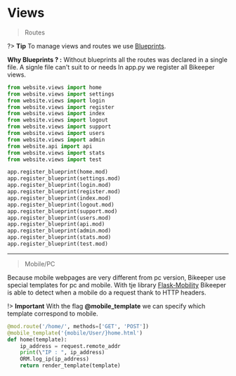 
# Views


> Routes


?> **Tip** To manage views and routes we use [Blueprints](https://exploreflask.com/en/latest/blueprints.html).    

**Why Blueprints ? :** Without blueprints all the routes was declared in a single file. A signle file can't suit to or needs 
In app.py we register all Bikeeper views. 

```python
from website.views import home 
from website.views import settings
from website.views import login
from website.views import register
from website.views import index
from website.views import logout
from website.views import support
from website.views import users
from website.views import admin
from website.api import api
from website.views import stats
from website.views import test

app.register_blueprint(home.mod)
app.register_blueprint(settings.mod)
app.register_blueprint(login.mod)
app.register_blueprint(register.mod)
app.register_blueprint(index.mod)
app.register_blueprint(logout.mod)
app.register_blueprint(support.mod)
app.register_blueprint(users.mod)
app.register_blueprint(api.mod)
app.register_blueprint(admin.mod)
app.register_blueprint(stats.mod)
app.register_blueprint(test.mod)
```
---

> Mobile/PC

Because mobile webpages are very different from pc version, Bikeeper use special templates for pc and mobile. With tje library [Flask-Mobility](https://flask-mobility.readthedocs.io/en/latest/) Bikeeper is able to detect when a mobile do a request thank to HTTP headers. 

!> **Important** With the flag **@mobile_template** we can specify which template correspond to mobile. 
```python
@mod.route('/home/', methods=['GET', 'POST'])
@mobile_template('{mobile/User/}home.html')
def home(template):
    ip_address = request.remote_addr
    print(\"IP : ", ip_address)
    ORM.log_ip(ip_address)
    return render_template(template)
```